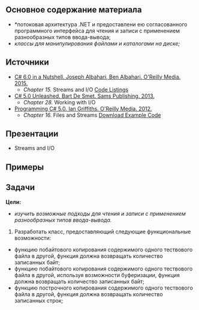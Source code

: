 ## Основное содержание материала

- *потоковая архитектура .NET и предоставлени ею согласованного программного интерфейса для чтения и записи с применением разнообразных типов ввода-вывода;
- *классы для манипулирования файлами и каталогами на диске;*

## Источники 

- [C# 6.0 in a Nutshell. Joseph Albahari, Ben Albahari. O'Reilly Media. 2015.](http://shop.oreilly.com/product/0636920040323.do)
   - *Chapter 15.* Streams and I/O [Code Listings](http://www.albahari.com/nutshell/cs5ch15.aspx)
- [C# 5.0 Unleashed. Bart De Smet. Sams Publishing. 2013.](https://www.goodreads.com/book/show/16284093-c-5-0-unleashed)
   - *Chapter 28.* Working with I/O 
- [Programming C# 5.0. Ian Griffiths. O'Reilly Media. 2012.](http://shop.oreilly.com/product/0636920024064.do)
   - *Chapter 16.* Files and Streams [Download Example Code](https://resources.oreilly.com/examples/0636920024064/blob/master/Ch16.zip)

## Презентации 
- Streams and I/O

## Примеры

## Задачи  
**Цели:** 
- *изучить возможные подходы для чтения и записи с применением разнообразных типов ввода-вывода.*

1. Разработать класс, предоставляющий следующие функциональные возможности:
- функцию побайтового копирования содержимого одного тествового файла в другой, функция должна возвращать количество записанных байт;
- функцию побайтового копирования содержимого одного тествового файла в другой, используя возможности буферизации, функция должна возвращать количество записанных байт;
- функцию построчного копирования содержимого одного тествового файла в другой, функция должна возвращать количество записанных строк; 
